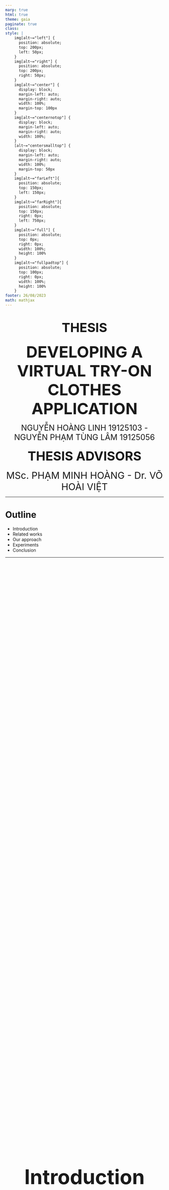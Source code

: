 ```yaml
---
marp: true
html: true
theme: gaia
paginate: true
class: 
style: |
    img[alt~="left"] {
      position: absolute;
      top: 200px;
      left: 50px;
    }
    img[alt~="right"] {
      position: absolute;
      top: 200px;
      right: 50px;
    }
    img[alt~="center"] {
      display: block;
      margin-left: auto;
      margin-right: auto;
      width: 100%;
      margin-top: 100px
    }
    img[alt~="centernotop"] {
      display: block;
      margin-left: auto;
      margin-right: auto;
      width: 100%;
    }
    [alt~="centersmalltop"] {
      display: block;
      margin-left: auto;
      margin-right: auto;
      width: 100%;
      margin-top: 50px
    }
    img[alt~="farLeft"]{
      position: absolute;
      top: 150px;
      left: 150px;
    }
    img[alt~="farRight"]{
      position: absolute;
      top: 150px;
      right: 0px;
      left: 750px;
    }
    img[alt~="full"] {
      position: absolute;
      top: 0px;
      right: 0px;
      width: 100%;
      height: 100%
    }
    img[alt~="fullpadtop"] {
      position: absolute;
      top: 100px;
      right: 0px;
      width: 100%;
      height: 100%
    }
footer: 26/08/2023 
math: mathjax
---
```

<div style="text-align:center">

# <span style="font-size:40px">THESIS</span>

### <span style="font-size:50px">DEVELOPING A VIRTUAL TRY-ON CLOTHES APPLICATION</span>

<span style="font-size:25px">NGUYỄN HOÀNG LINH 19125103 - NGUYỄN PHẠM TÙNG LÂM 19125056</span>

#### <span style="font-size:40px">THESIS ADVISORS</span>

<span style="font-size:30px">MSc. PHẠM MINH HOÀNG - Dr. VÕ HOÀI VIỆT</span>

</div>

---
# Outline
- Introduction
- Related works 
- Our approach 
- Experiments
- Conclusion

---
<div style="display:flex;justify-content:center;align-items:center;height:100%">
  
### <span style="font-size:64px;text-align:center">Introduction</span>
</div>

---
# Motivation

|                 |                     |
|-----------------|---------------------|
| **Traditional Shopping** | **Online Shopping**     |
| Require visit stores physically | Convenience         |
| Limited inventory | Wider range of products
| Able to try-on clothes | Unable to try on clothes |
| <div style="text-align:center"><img src="Traditional%20Shopping.png" alt="Traditional Shopping" width="400"/> | <div style="text-align:center"><img src="Online%20Shopping.png" alt="Online Shopping" width="350"/> |

---
# Problem Statements
- Virtual try-on task: Digitally try-on clothes or accessories
- Require only a human image and a cloth image
- Front view, with a clear background and minimal noise

![width:700 centernotop](app-introduce.png)

---

<div style="display:flex;justify-content:center;align-items:center;height:100%">
  
### <span style="font-size:64px;text-align:center">Related Works</span>
</div>

---

## Several approaches to Virtual Try-on

|                 |                     |  |
|-----------------|---------------------|--|
| <div style="width:320px">**Image-based (2D) Virtual Try-on** | <div style="width:300px">**3D Virtual Try-on**  | <div style="width:370px"> **Multi-pose guided virtual try-on** |
| <span style="font-size:35px">Use a 2D image of the person and the clothing item</span>| <span style="font-size:35px">Employs 3D models to simulate clothing on a person's body </span> | <span style="font-size:35px">Transfer clothes onto a person image under diverse poses </span>|
<!-- |<span style="font-size:30px">Suitable for mobile apps and e-commerce platforms </span> | <span style="font-size:30px">Commonly used in virtual reality (VR) applications and high-end fashion industry </span>|<span style="font-size:30px">Used in various applications for versatile try-on experiences </span>| -->

<!-- - Virtual try-on with diffusion models -->

---
### Image-based Virtual Try-on
<div style="text-align:center"><img src="vton-overview.png" style="width:50%;float:right;"></div>

- <span style="font-size:30px">VITON (2018): An Image-based Virtual Try-on Network [1]</span>

- <span style="font-size:30px">VITON-HD (2021): High-Resolution Virtual Try-On via Misalignment-Aware Normalization [2]</span>

- <span style="font-size:30px">HR-VTON (2022): High-Resolution Virtual Try-On with Misalignment and Occlusion-Handled Conditions [3]</span>

---
### 3D Virtual Try-on 

- <span style="font-size:30px">DeepWrinkles (2018): Accurate and Realistic Clothing Modeling [4]</span>
- <span style="font-size:30px">TailorNet (2020): Predicting Clothing in 3D as a Function of Human Pose, Shape and Garment Style [5]</span>
- <span style="font-size:30px">M3D-VTON (2021): A Monocular-to-3D Virtual Try-On Network [6]</span>

<div style="text-align:center"><img src="tailornet.png" style="width:48%;"></div>

---
### Multi-Pose Guided Virtual Try-on

<div style="text-align:center"><img src="MG-VTON.png" style="width:70%;float:right;"></div>

- <span style="font-size:30px">MG-VTON (2019): Towards Multi-pose Guided Virtual Try-on Network [7]</span>

- <span style="font-size:30px">SPG-VTON (2021): Semantic Prediction Guidance for Multi-pose Virtual Try-on [8]</span>


<div style="display:flex;justify-content:center;align-items:center;height:100%">
  
### <span style="font-size:64px;text-align:center">Implementation</span>
</div>

---
<div style="display:flex;justify-content:center;align-items:center;height:100%">
  
### <span style="font-size:64px;text-align:center">Our Approach</span>
</div>

---

# Objectives

- We choose HR-VITON[1] model, a promising image-based virtual try-on approach, as our baseline.
- Investigate and improve the performance of the model by exploring different loss functions.
- A virtual try-on web application applying the model

---

<div style="display:flex;justify-content:left;align-items:center;height:5px">
  
### <span style="font-size:60px;">System Overview</span>
</div>

![w:1100 centersmalltop](framework.png)

---


# Preprocessing Module

![width:800 centernotop](pre-processing.png)

<!-- ---

![width:850 centernotop](pre-processing_agnostic.png)

<div style="color: black; font-size: 30px; margin-top: 30px; text-align: center; ">
  <b>Clothing-agnostic Processing Flow </b>
</div> -->

---

### Try-On Condition Module

![width:900 centernotop](tryon-condition.png)


---

![w:1100 centernotop](Generator.png)



---


### Try-On Image Module
![width:750 centernotop](tryon-image.png)

---


### Try-on Image Generator architecture

![width:1050 centernotop](ImageGenerator.png)


<!-- ---
### SPADE Residual Block

![width:1200 centernotop](ResBlock.png) -->

---

## Discriminator architecture
![w:1100 centernotop](DiscriminatorImage.png)

---
### Training Try-On Image


<span style="font-size:30px;">Let :</span>

- <span style="font-size:25px;">D is the discriminator network, G is the generator network </span>
- <span style="font-size:25px;">Ground truth Image $I$, generated try on image $\hat{I}$ </span>
- <span style="font-size:25px;">Synthetic data sample $z$ </span>
</div>

The loss function also involve a type of loss that is typical of GANs. 

###### $\underset{G}{min} \; \underset{D}{max} V(D,G)=E_{I\sim p_{data}(I)} log\left(D(I)\right) + E_{z\sim p_{z}(z)} \left(1-\left(D\left(\hat{I}\right)\right)\right) \tag{4.11}$

<div style="display:flex;flex-direction:row;">
<div style="display:flex;gap:0px;flex-direction:column;align-items:left">
</div>

---
### Training Try-On Image
<div style="display:flex;flex-direction:row;">
<div style="display:flex;gap:0px;flex-direction:column;align-items:left">

<span style="font-size:25px;">$L1$ loss</span>

### <span style="font-size:25px;">$\mathcal{L}_{L1} =  ||\hat{I}- I||_1 \tag{4.12}$</span>
<span style="font-size:25px;">Feature Matching loss </span>

### <span style="font-size:25px;">$\mathcal{L}_{FM}=\frac{1}{k}\sum_{i=0}^{k-1}||Di(G(z)) - Di(I_i)||_1$</span>
<span style="font-size:25px;">VGG loss</span>

### <div style="font-size:25px;"> $\mathcal{L}_{VGG} = \phi(\hat{I},I) \tag{4.6}$</div>
</div>
<div style="display:flex;flex-direction:column;justify-content:center;align-items:right">

- <span style="font-size:25px;">Ground truth $I$, generated try on image $\hat{I}$</span>
- <span style="font-size:25px;">$I_i$ is the real image from the $i^{th}$ layer.</span>
- <span style="font-size:25px;">$D_i(I_i)$ is the feature map from the $i^{th}$ layer of the discriminator </span>
</div>
</div>

---
### Training Try-On Image

Generator loss: 
$$\mathcal{L}_{TOIG} = \mathcal{L}_{TOIG}^{cGAN} + \lambda_{TOIG}^{VGG}\mathcal{L}_{TOIG}^{VGG} + \lambda_{TOIG}^{FM}\mathcal{L}_{TOIG}^{FM} + \lambda_{TOIG}^{L1}\mathcal{L}_{TOIG}^{L1}$$

Apply different loss to $\mathcal{L}_{TOIG}^{cGAN}$ in each experiment
- Hinge Loss
- Least square loss
- Cross Entropy


---

### Training Try-On Image
<div style="display:flex;flex-direction:row;">
<div style="display:flex;gap:0px;flex-direction:column;align-items:left">

- <div style="font-size:25px;;height:0px">Discriminator loss Hinge:</div>
### <div style="font-size:25px;height:0px">$\mathcal{L}_{D}^{H} = -\mathbb{E}_{I\sim p_{data}}[\text{max}(0, -1 + D(I))] - \mathbb{E}_{z\sim p_z}[\text{max}(0, -1 - D(\hat{I}))]$</div>
- <div style="font-size:25px;;height:0px">Discriminator loss Least Square:</div>
### <div style="font-size:25px;height:0px">$\mathcal{L}_{D}^{LS} = \frac{1}{2}\mathbb{E}_{I\sim p_{data}(I)}[(D(I)-1)^2] + \frac{1}{2}\mathbb{E}_{z\sim p_z(z)}[D(\hat{I})^2]$</div>
- <div style="font-size:25px;;height:0px">Discriminator loss Cross Entropy:</div>
### <div style="font-size:25px;">$\mathcal{L}_{D}^{CE}= E_{I\sim p_{data}(I)} log\left(D(I)\right) + E_{z\sim p_{z}(z)} \left(1-\left(D\left(\hat{I}\right)\right)\right)$</div>

</div>
<div style="display:flex;flex-direction:column;justify-content:center;align-items:right">

- <span style="font-size:25px;">Original image $I$, generated try on image $\hat{I}$</span>
- <span style="font-size:25px;">D is the discriminator network, G is the generator network  </span>
- <span style="font-size:25px;">Synthetic data sample $z$ </span>
</div>
</div>

---

<div style="display:flex;justify-content:center;align-items:center;height:100%">
  
### <span style="font-size:64px;text-align:center">Experiments</span>
</div>

---

# Dataset

- High-resolution virtual try-on dataset from VITON-HD [2]
- 13,679 frontal-view woman and top clothing image pairs
- 1024 x 768 resolution
- 11,647 pairs for training, 2,032 for testing

<div style="display:flex;justify-content:center">

<img src="human_01.jpg" alt="Image 1" width="200"/>
<img src="cloth_01.jpg" alt="Image 2" width="200"/>
<img src="human_02.jpg" alt="Image 3" width="200"/>
<img src="cloth_02.jpg" alt="Image 4" width="200"/>

</div>

---
 <!-- ## Evaluation Metrics

 - Structural Similarity Index (SSIM)

 $SSIM(x, y) = \frac{(2\mu_x\mu_y + C_1)(2\sigma_{xy} + C_2)}{(\mu_x^2 + \mu_y^2 + C_1)(\sigma_x^2 + \sigma_y^2 + C_2)}$

 - Mean Squared Error (MSE)

 $MSE(x, y) = \frac{1}{n}\sum_{i=1}^{n}(x_i - y_i)^2$

 - Learned Perceptual Image Patch Similarity (LPIPS)

 $LPIPS(x, y) = \frac{1}{N}\sum_{i=1}^{N}|f_i(x) - f_i(y)|_2$

---

 ## Evaluation Metrics
<div style="display:flex;flex-direction:row;">
<div style="display:flex;gap:0px;flex-direction:column;align-items:left">

<span style="font-size:30px;">

 - Structural Similarity Index (SSIM)
 
 $SSIM(x, y) = \frac{(2\mu_x\mu_y + C_1)(2\sigma_{xy} + C_2)}{(\mu_x^2 + \mu_y^2 + C_1)(\sigma_x^2 + \sigma_y^2 + C_2)}$

 - Mean Squared Error (MSE)

 $MSE(x, y) = \frac{1}{n}\sum_{i=1}^{n}(x_i - y_i)^2$

 - Learned Perceptual Image Patch Similarity (LPIPS)

 $LPIPS(x, y) = \frac{1}{N}\sum_{i=1}^{N}|f_i(x) - f_i(y)|_2$

</span>
</div>

<div style="display:flex;flex-direction:column;justify-content:center;align-items:right">

<span style="font-size:30px;"> 

With $x$ and $y$ are the two images being compared

</span>

</div>
</div>

--- -->

 ## Evaluation Metrics

 We use three main metrics to evaluate the quality of generated images:
 - Structural Similarity Index (SSIM)
 - Mean Squared Error (MSE)
 - Learned Perceptual Image Patch Similarity (LPIPS)

 --- 

 ## Evaluation Metrics

Structural Similarity Index (SSIM)
 
$SSIM(x, y) = \frac{(2\mu_x\mu_y + C_1)(2\sigma_{xy} + C_2)}{(\mu_x^2 + \mu_y^2 + C_1)(\sigma_x^2 + \sigma_y^2 + C_2)}$

With $x$ and $y$ are the two images being compared
- $\mu_x$ and $\mu_y$ are the mean values of $x$ and $y$
- $\sigma_x$ and $\sigma_y$ are the standard deviations of $x$ and $y$
- $\sigma_{xy}$ is the covariance between $x$ and $y$
- $C_1$ and $C_2$ are constants to stabilize the division

---

 ## Evaluation Metrics

Mean Squared Error (MSE)

$MSE(x, y) = \frac{1}{n}\sum_{i=1}^{n}(x_i - y_i)^2$

With $x$ and $y$ are the two images being compared
- $n$ is the total number of pixels in the images
- $x_i$ and $y_i$ are the pixel values at position $i$ in $x$ and $y$, respectively.

---

 ## Evaluation Metrics

Learned Perceptual Image Patch Similarity (LPIPS)

$LPIPS(x, y) = \frac{1}{N}\sum_{i=1}^{N}|f_i(x) - f_i(y)|_2$

With $x$ and $y$ are the two images being compared
- $N$ is the number of image patches
- $f_i(x)$ and $f_i(y)$ are the feature representations of the $i$-th patch in $x$ and $y$, respectively

--- 

# Experiments

- Goal: Investigate and improve generator model performance by exploring different loss functions
- Focus: Loss function of Try-On Image module includes **GAN loss**, **L1 loss**, and **Feature Matching (FM) loss**.
- GAN loss function:
  - Cross-Entropy (CE) GAN loss
  - Least Square (LS) GAN loss
  - Hinge GAN loss

---

# Experiments
Two experiments conducted:
- Experiment 1:
Investigate impact of L1 and FM losses on generator performance and find optimal set of lambda values for generator loss function

- Experiment 2:
Analyze specific impact of each GAN loss function in combination with L1 and FM on performance of generator model

---

## Experiment 1: L1 vs. FM Loss

<span style="font-size:30px">

Try different lambda values for the L1 and FM losses:
- No L1 and no FM losses
- Fix the FM lambda at 10 and vary L1 lambda between 10 and 40
- Fix the L1 lambda at 10 and vary FM lambda between 10 and 40

Models trained using original paper parameters with:
- $512\times384$ resolution
- 8 batch size
- Training steps: 30,000
</span>

---

## Experiment 1: L1 vs. FM Loss

![width:650 centernotop](Exp1-table.png)

---

## Experiment 1: L1 vs. FM Loss

![width:1150 centernotop](Exp1-chart.png)
- L1 and FM losses improve performance, and FM is more impactful.
- Lambda values optimal for L1 and FM losses are 10 and 30.

--- 
## Experiment 1: L1 vs. FM Loss

![width:1150 centernotop](Exp1.png)

---

### Experiment 2: GAN Losses combine with L1 and FM

<span style="font-size:28px">

- Try different GAN loss functions: **CE GAN loss**, **LS GAN loss** and **Hinge GAN loss**
- As for each GAN loss function:
  - No L1 and no FM
  - Include L1 without FM
  - Include FM without L1
  - Include both L1 and FM
- Models trained using original paper parameters with:
  - $512\times384$ resolution
  - 8 batch size
  - Training steps: 30,000
  - Optimal lambda values found in Experiment 1: 10 for L1 and 30 for FM
</span>

---

### Experiment 2: GAN Losses combine with L1 and FM

![width:500 centernotop](Exp2-table.png)

---

### Experiment 2: GAN Losses combine with L1 and FM

![width:1200 centernotop](Exp2-chart.png)
- GAN loss with L1 and FM can significantly impact the performance
- Cross-Entropy (CE) GAN loss is the most effective in this task

--- 
### Experiment 2: GAN Losses combine with L1 and FM

![width:1150 centernotop](Exp2.png)

--- 

## Application

![width:1100 centernotop](application.png)

---

## Application

![width:1070 centernotop](app-result.png)

---

## Application Overview

- Architecture: Microservice 

- Programming language: Python

- Communication between services: gRPC

- User interface: Streamlit

- Deploy: Docker

<!-- ![width:900 centernotop](app-overview.png) -->

---

#### Application Pipeline

![width:1020 centernotop](app-pipeline.png)

---

<div style="display:flex;justify-content:center;align-items:center;height:100%">
  
### <span style="font-size:64px;text-align:center">Conclusion</span>
</div>

---

# Conclusion

- Achieved a virtual try-on application 
- Provided insights into effectiveness of loss functions when training HR-VITON model

- Future research: 
  - Improve the application performance
  - Optimizing the pre-processing steps
  - Exploring alternative models

---

<div style="text-align:center">

# ''''''''''''''''''''''''''''''''''''''''''''''''''''''
# <span style="font-size:100px">THANK YOU</span>

# <span style="font-size:70px">FOR LISTENING</span>
# ''''''''''''''''''''''''''''''''''''''''''''''''''''''

</div>

---

# References

<span style="font-size:30px">
[1]: X. Han, Z. Wu, Z. Wu, R. Yu, and L. S. Davis, “Viton: An image-based virtual try-on network,” in Proceedings of the IEEE conference on computer vision and pattern recognition, 2018, pp. 7543–7552.

[2]: S. Choi, S. Park, M. Lee, and J. Choo, “Viton-hd: High-resolution virtual try-
on via misalignment-aware normalization,” in Proc. of the IEEE conference on
computer vision and pattern recognition (CVPR), 2021.

[3]: S. Lee, G. Gu, S. Park, S. Choi, and J. Choo, “High-resolution virtual try-on with misalignment and occlusion-handled conditions,” 2022.
</span>

--- 

# References

<span style="font-size:30px">
[4]: Z. Lahner, D. Cremers, and T. Tung, “Deepwrinkles: Accurate and realistic clothing modeling,” in Proceedings of the European conference on computer
vision (ECCV), 2018, pp. 667–684.

[5]: C. Patel, Z. Liao, and G. Pons-Moll, “Tailornet: Predicting clothing in 3d as a function of human pose, shape and garment style,” in Proceedings of the IEEE/CVF conference on computer vision and pattern recognition, 2020, pp. 7365–7375.

[6]: F. Zhao, Z. Xie, M. Kampffmeyer, H. Dong, S. Han, T. Zheng, T. Zhang, and X. Liang, “M3d-vton: A monocular-to-3d virtual try-on network,” in Proceedings of the IEEE/CVF International Conference on Computer Vision, 2021, pp. 13 239–13 249.
</span>

---


# References

<span style="font-size:30px">
[7]: H. Dong, X. Liang, X. Shen, B. Wang, H. Lai, J. Zhu, Z. Hu, and J. Yin, “Towards multi-pose guided virtual try-on network,” in Proceedings of the IEEE/CVF international conference on computer vision, 2019, pp. 9026–9035.

[8]: B. Hu, P. Liu, Z. Zheng, and M. Ren, “Spg-vton: Semantic prediction guidance for multi-pose virtual try-on,” IEEE Transactions on Multimedia, vol. 24, pp. 1233–1246, 2022.
</span>